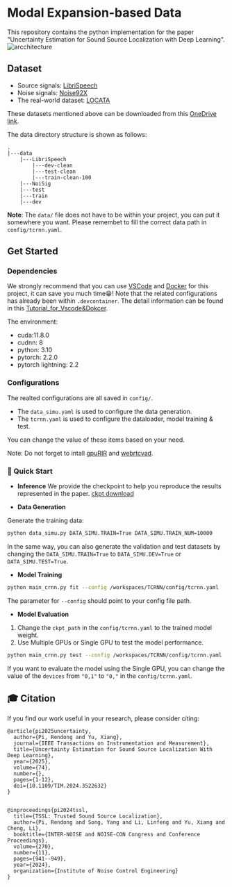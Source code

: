 # Modal Expansion-based Data
This repository contains the python implementation for the paper  "Uncertainty Estimation for Sound Source Localization with Deep Learning".
![arcchitecture](/asset/archi.png)

## Dataset
- Source signals: [LibriSpeech](https://www.openslr.org/12/)
- Noise signals: [Noise92X](http://spib.linse.ufsc.br/noise.html)
- The real-world dataset: [LOCATA](https://www.locata.lms.tf.fau.de/datasets/)

These datasets mentioned above can be downloaded from this [OneDrive link](https://connectpolyu-my.sharepoint.com/:f:/g/personal/22123553r_connect_polyu_hk/EgHVOLP0P8VMvVoZ5DNWYCkBCUWYkaa93QJGnw-Glx4Qlw?e=Zs8iOB).

The data directory structure is shown as follows:

```
.
|---data
    |---LibriSpeech
        |---dev-clean
        |---test-clean
        |---train-clean-100
    |---NoiSig
    |---test
    |---train
    |---dev
```
**Note**: The `data/` file does not have to be within your project, you can put it somewhere you want. Please remembet to fill the correct data path in `config/tcrnn.yaml`.

## Get Started
### Dependencies
We strongly recommend that you can use [VSCode](https://code.visualstudio.com/) and [Docker](https://www.docker.com/) for this project, it can save you much time😁! Note that the related configurations has already been within `.devcontainer`. The detail information can be found in this [Tutorial_for_Vscode&Dokcer](https://github.com/Devin-Pi/Tutorial_for_VScode_Docker).

The environment:
- cuda:11.8.0
- cudnn: 8
- python: 3.10
- pytorch: 2.2.0
- pytorch lightning: 2.2
### Configurations
The realted configurations are all saved in `config/`.
- The `data_simu.yaml` is used to configure the data generation.
- The `tcrnn.yaml` is used to configure the dataloader, model training & test.

You can change the value of these items based on your need.

Note: Do not forget to intall [gpuRIR](https://github.com/DavidDiazGuerra/gpuRIR) and [webrtcvad](https://github.com/wiseman/py-webrtcvad).

### 🚀 Quick Start
- **Inference**
We provide the checkpoint to help you reproduce the results represented in the paper. [ckpt download](https://drive.google.com/drive/folders/1Yn3kfe-RG_rK7jjXyd8BU5dMEddRTzW0?usp=sharing)

- **Data Generation**

Generate the training data:
```zsh
python data_simu.py DATA_SIMU.TRAIN=True DATA_SIMU.TRAIN_NUM=10000
```
In the same way, you can also generate the validation and test datasets by changing the `DATA_SIMU.TRAIN=True` to `DATA_SIMU.DEV=True` or `DATA_SIMU.TEST=True`.
- **Model Training**
```zsh
python main_crnn.py fit --config /workspaces/TCRNN/config/tcrnn.yaml
```
The parameter for `--config` should point to your config file path.
- **Model Evaluation**
1) Change the `ckpt_path` in the `config/tcrnn.yaml` to the trained model weight.
2) Use Multiple GPUs or Single GPU to test the model performance.
```zsh
python main_crnn.py test --config /workspaces/TCRNN/config/tcrnn.yaml
```
If you want to evaluate the model using the Single GPU, you can change the value of the `devices` from `"0,1"` to `"0,"` in the `config/tcrnn.yaml`.

## 🎓 Citation
If you find our work useful in your research, please consider citing:
```
@article{pi2025uncertainty,
  author={Pi, Rendong and Yu, Xiang},
  journal={IEEE Transactions on Instrumentation and Measurement},
  title={Uncertainty Estimation for Sound Source Localization With Deep Learning},
  year={2025},
  volume={74},
  number={},
  pages={1-12},
  doi={10.1109/TIM.2024.3522632}
}


@inproceedings{pi2024tssl,
  title={TSSL: Trusted Sound Source Localization},
  author={Pi, Rendong and Song, Yang and Li, Linfeng and Yu, Xiang and Cheng, Li},
  booktitle={INTER-NOISE and NOISE-CON Congress and Conference Proceedings},
  volume={270},
  number={11},
  pages={941--949},
  year={2024},
  organization={Institute of Noise Control Engineering}
}
```